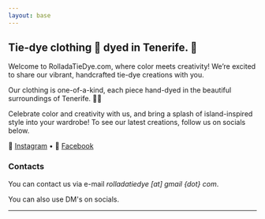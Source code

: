 ```yaml
---
layout: base
---
```


## Tie-dye clothing 📍 dyed in Tenerife. 🌈

Welcome to RolladaTieDye.com, where color meets creativity! We’re excited to share our vibrant, handcrafted tie-dye creations with you. 

Our clothing is one-of-a-kind, each piece hand-dyed in the beautiful surroundings of Tenerife. 🌴✨ 

Celebrate color and creativity with us, and bring a splash of island-inspired style into your wardrobe! To see our latest creations, follow us on socials below.

🌈 [Instagram](https://www.instagram.com/rollada_tie_dye/) • 👕 [Facebook](https://www.facebook.com/rolladatiedye)

### Contacts

You can contact us via e-mail *rolladatiedye [at] gmail {dot} com*.

You can also use DM's on socials.

--- 